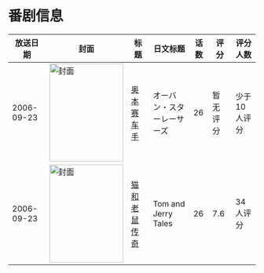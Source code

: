 # 番剧信息

|放送日期|封面|标题|日文标题|话数|评分|评分人数|
|---|---|---|---|---|---|---|
|2006-09-23|<img src="//lain.bgm.tv/pic/cover/c/90/3d/88907_kTdjk.jpg" alt="封面" style="width:150px;height:200px;object-fit:cover;">|[奥本赛车手](https://bangumi.tv/subject/88907)|オーバン・スターレーサーズ|26|暂无评分|少于10人评分|
|2006-09-23|<img src="//lain.bgm.tv/pic/cover/c/9d/b1/278573_7riHR.jpg" alt="封面" style="width:150px;height:200px;object-fit:cover;">|[猫和老鼠传奇](https://bangumi.tv/subject/278573)|Tom and Jerry Tales|26|7.6|34人评分|
